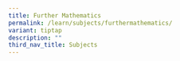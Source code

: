 ```yaml
---
title: Further Mathematics
permalink: /learn/subjects/furthermathematics/
variant: tiptap
description: ""
third_nav_title: Subjects
---
```

